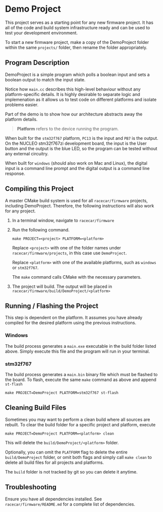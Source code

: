 # Demo Project

This project serves as a starting point for any new firmware project. It has all of the code and build system infrastructure ready and can be used to test your development environment.

To start a new firmware project, make a copy of the DemoProject folder within the same `projects/` folder, then rename the folder appropriately.

## Program Description

DemoProject is a simple program which polls a boolean input and sets a boolean output to match the input state.

Notice how `main.cc` describes this high-level behaviour without any platform-specific details. It is highly desirable to separate logic and implemenation as it allows us to test code on different platforms and isolate problems easier.

Part of the demo is to show how our architecture abstracts away the platform details.

> __Platform__ refers to the device running the program.

When built for the `stm32f767` platform, `PC13` is the input and `PB7` is the output. On the NUCLEO stm32f767zi development board, the input is the User button and the output is the blue LED, so the program can be tested without any external circuitry.

When built for `windows` (should also work on Mac and Linux), the digital input is a command line prompt and the digital output is a command line response.

## Compiling this Project

A master CMake build system is used for all `racecar/firmware` projects, including DemoProject. Therefore, the following instructions will also work for any project.

1. In a terminal window, navigate to `racecar/firmware`
2. Run the following command.

    ```console
    make PROJECT=<project> PLATFORM=<platform>
    ```

    Replace `<project>` with one of the folder names under `racecar/firmware/projects`, in this case use `DemoProject`.

    Replace `<platform>` with one of the available platforms, such as `windows` or `stm32f767`.

    The `make` command calls CMake with the necessary parameters.
3. The project will build. The output will be placed in `racecar/firmware/build/DemoProject/<platform>`

## Running / Flashing the Project

This step is dependent on the platform. It assumes you have already compiled for the desired platform using the previous instructions.

### Windows

The build process generates a `main.exe` executable in the build folder listed above. Simply execute this file and the program will run in your terminal.

### stm32f767

The build process generates a `main.bin` binary file which must be flashed to the board. To flash, execute the same `make` command as above and append `st-flash`

```console
make PROJECT=DemoProject PLATFORM=stm32f767 st-flash
```

## Cleaning Build Files

Sometimes you may want to perform a clean build where all sources are rebuilt. To clear the build folder for a specific project and platform, execute

```console
make PROJECT=DemoProject PLATFORM=<platform> clean
```

This will delete the `build/DemoProject/<platform>` folder.

Optionally, you can omit the `PLATFORM` flag to delete the entire `build/DemoProject` folder, or omit both flags and simply call `make clean` to delete all build files for all projects and platforms.

The `build` folder is not tracked by git so you can delete it anytime.

## Troubleshooting

Ensure you have all dependencies installed. See `racecar/firmware/README.md` for a complete list of dependencies.
